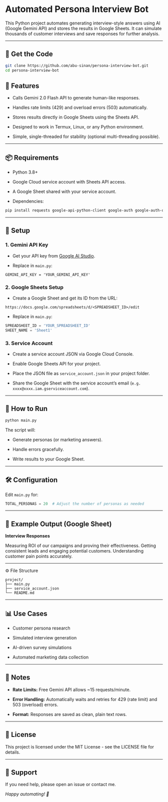 # Automated Persona Interview Bot

This Python project automates generating interview-style answers using AI (Google Gemini API) and stores the results in Google Sheets. It can simulate thousands of customer interviews and save responses for further analysis.

---

## 🚀 Get the Code

```bash
git clone https://github.com/abu-sinan/persona-interview-bot.git
cd persona-interview-bot
```

## 📌 Features

- Calls Gemini 2.0 Flash API to generate human-like responses.

- Handles rate limits (429) and overload errors (503) automatically.

- Stores results directly in Google Sheets using the Sheets API.

- Designed to work in Termux, Linux, or any Python environment.

- Simple, single-threaded for stability (optional multi-threading possible).

---

## 📦 Requirements

- Python 3.8+

- Google Cloud service account with Sheets API access.

- A Google Sheet shared with your service account.

- Dependencies:

```bash
pip install requests google-api-python-client google-auth google-auth-oauthlib
```

---

## 🔑 Setup

### 1. Gemini API Key

- Get your API key from [Google AI Studio](https://aistudio.google.com/app/apikey).

- Replace in `main.py`:

```
GEMINI_API_KEY = 'YOUR_GEMINI_API_KEY'
```

### 2. Google Sheets Setup

- Create a Google Sheet and get its ID from the URL:

```
https://docs.google.com/spreadsheets/d/<SPREADSHEET_ID>/edit
```

- Replace in `main.py`:

```python
SPREADSHEET_ID = 'YOUR_SPREADSHEET_ID'
SHEET_NAME = 'Sheet1'
```

### 3. Service Account

- Create a service account JSON via Google Cloud Console.

- Enable Google Sheets API for your project.

- Place the JSON file as `service_account.json` in your project folder.

- Share the Google Sheet with the service account’s email (`e.g. xxxx@xxxx.iam.gserviceaccount.com`).

---

## 🚀 How to Run

```bash
python main.py
```

The script will:

- Generate personas (or marketing answers).

- Handle errors gracefully.

- Write results to your Google Sheet.

---

## 🛠 Configuration

Edit `main.py` for:

```python
TOTAL_PERSONAS = 20  # Adjust the number of personas as needed
```

---

## 📝 Example Output (Google Sheet)

**Interview Responses**

Measuring ROI of our campaigns and proving their effectiveness.
Getting consistent leads and engaging potential customers.
Understanding customer pain points accurately.

---

⚙️ File Structure

```
project/
├── main.py
├── service_account.json
└── README.md
```

---

## 📊 Use Cases

- Customer persona research

- Simulated interview generation

- AI-driven survey simulations

- Automated marketing data collection

---

## 📢 Notes

- **Rate Limits:** Free Gemini API allows ~15 requests/minute.

- **Error Handling:** Automatically waits and retries for 429 (rate limit) and 503 (overload) errors.

- **Format:** Responses are saved as clean, plain text rows.

---

## 📄 License

This project is licensed under the MIT License - see the LICENSE file for details.

---

## 📮 Support

If you need help, please open an issue or contact me.


*Happy automating! 🚀*